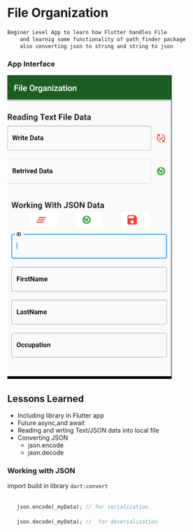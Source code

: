 
# File Organization
    Beginer Level App to learn how Flutter handles File 
        and learnig some functionality of path_finder package
        also converting json to string and string to json
        
    
    


### App Interface
   ![ScreenShot](https://github.com/shreyasSarve/FlutterBeginer/blob/master/images/fileorganization/Screenshot%20from%202021-12-13%2015-53-36.png)
   

## Lessons Learned

   - Including library in Flutter app
   - Future async,and await
   - Reading and wrting Text/JSON data into local file
   - Converting JSON
      - json.encode
      - json.decode

 ### Working with JSON
   import build in library  `dart:convert`
 ```dart
    
    json.encode(_myData); // for serialization
    
    json.decode(_myData); //  for deserialization
 ```
    
  
  

